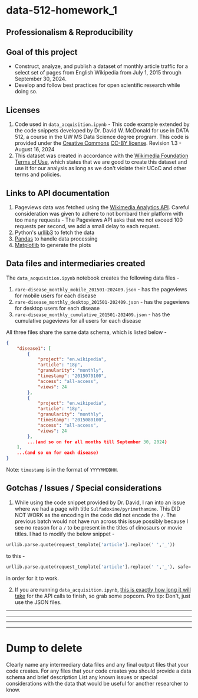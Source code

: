 # data-512-homework_1
## Professionalism &amp; Reproducibility

## Goal of this project
* Construct, analyze, and publish a dataset of monthly article traffic for a select set of pages from English Wikipedia from July 1, 2015 through September 30, 2024.
* Develop and follow best practices for open scientific research while doing so.

## Licenses
1. Code used in `data_acquisition.ipynb` - This code example extended by the code snippets developed by Dr. David W. McDonald for use in DATA 512, a course in the UW MS Data Science degree program. This code is provided under the [Creative Commons](https://creativecommons.org) [CC-BY license](https://creativecommons.org/licenses/by/4.0/). Revision 1.3 - August 16, 2024
2. This dataset was created in accordance with the [Wikimedia Foundation Terms of Use](https://foundation.wikimedia.org/wiki/Policy:Terms_of_Use), which states that we are good to create this dataset and use it for our analysis as long as we don't violate their UCoC and other terms and policies. 

## Links to API documentation
1. Pageviews data was fetched using the [Wikimedia Analytics API](https://doc.wikimedia.org/generated-data-platform/aqs/analytics-api/reference/page-views.html). Careful consideration was given to adhere to not bombard their platform with too many requests - The Pageviews API asks that we not exceed 100 requests per second, we add a small delay to each request.
2. Python's [urllib3](https://urllib3.readthedocs.io/en/stable/) to fetch the data
3. [Pandas](https://pandas.pydata.org/docs/) to handle data processing
4. [Matplotlib](https://matplotlib.org/stable/index.html) to generate the plots

## Data files and intermediaries created
The `data_acquisition.ipynb` notebook creates the following data files -
1. `rare-disease_monthly_mobile_201501-202409.json` - has the pageviews for mobile users for each disease
2. `rare-disease_monthly_desktop_201501-202409.json` - has the pageviews for desktop users for each disease
3. `rare-disease_monthly_cumulative_201501-202409.json` - has the cumulative pageviews for all users for each disease

All three files share the same data schema, which is listed below - 
```JSON
{
    "disease1": [
        {
            "project": "en.wikipedia",
            "article": "18p",
            "granularity": "monthly",
            "timestamp": "2015070100",
            "access": "all-access",
            "views": 24
        },
        {
            "project": "en.wikipedia",
            "article": "18p",
            "granularity": "monthly",
            "timestamp": "2015080100",
            "access": "all-access",
            "views": 24
        },
        ...(and so on for all months till September 30, 2024)
    ],
    ...(and so on for each disease)
}

```

Note: `timestamp` is in the format of `YYYYMMDDHH`.

## Gotchas / Issues / Special considerations

1. While using the code snippet provided by Dr. David, I ran into an issue where we had a page with title `Sulfadoxine/pyrimethamine`. This DID NOT WORK as the encoding in the code did not encode the `/`. The previous batch would not have run across this issue possibly because I see no reason for a `/` to be present in the titles of dinosaurs or movie titles. I had to modify the below snippet - 

```python
urllib.parse.quote(request_template['article'].replace(' ','_'))
```

to this -

```python
urllib.parse.quote(request_template['article'].replace(' ','_'), safe='')
```

in order for it to work.

2. If you are running `data_acquisition.ipynb`, [this is exactly how long it will take](https://www.youtube.com/watch?v=OWAevdIrLE8) for the API calls to finish, so grab some popcorn. Pro tip: Don't, just use the JSON files.



---
---
---
---

# Dump to delete

Clearly name any intermediary data files and any final output files that your code creates. 
For any files that your code creates you should provide a data schema and brief description
List any known issues or special considerations with the data that would be useful for another researcher to know. 
